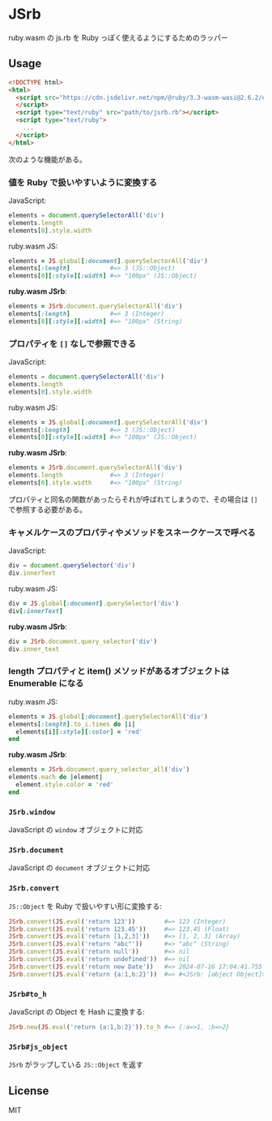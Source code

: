 # JSrb

ruby.wasm の js.rb を Ruby っぽく使えるようにするためのラッパー

## Usage

```html
<!DOCTYPE html>
<html>
  <script src="https://cdn.jsdelivr.net/npm/@ruby/3.3-wasm-wasi@2.6.2/dist/browser.script.iife.js">
  </script>
  <script type="text/ruby" src="path/to/jsrb.rb"></script>
  <script type="text/ruby">
    ...
  </script>
</html>
```

次のような機能がある。

### 値を Ruby で扱いやすいように変換する

JavaScript:
```js
elements = document.querySelectorAll('div')
elements.length
elements[0].style.width
```

ruby.wasm JS:
```ruby
elements = JS.global[:document].querySelectorAll('div')
elements[:length]           #=> 3 (JS::Object)
elements[0][:style][:width] #=> "100px" (JS::Object)
```

**ruby.wasm JSrb**:
```ruby
elements = JSrb.document.querySelectorAll('div')
elements[:length]           #=> 3 (Integer)
elements[0][:style][:width] #=> "100px" (String)
```

### プロパティを `[]` なしで参照できる

JavaScript:
```js
elements = document.querySelectorAll('div')
elements.length
elements[0].style.width
```

ruby.wasm JS:
```ruby
elements = JS.global[:document].querySelectorAll('div')
elements[:length]           #=> 3 (JS::Object)
elements[0][:style][:width] #=> "100px" (JS::Object)
```

**ruby.wasm JSrb**:
```ruby
elements = JSrb.document.querySelectorAll('div')
elements.length             #=> 3 (Integer)
elements[0].style.width     #=> "100px" (String)
```

プロパティと同名の関数があったらそれが呼ばれてしまうので、その場合は `[]` で参照する必要がある。

### キャメルケースのプロパティやメソッドをスネークケースで呼べる

JavaScript:
```js
div = document.querySelector('div')
div.innerText
```

ruby.wasm JS:
```ruby
div = JS.global[:document].querySelector('div')
div[:innerText]
```

**ruby.wasm JSrb**:
```ruby
div = JSrb.document.query_selector('div')
div.inner_text
```

### length プロパティと item() メソッドがあるオブジェクトは Enumerable になる

ruby.wasm JS:
```ruby
elements = JS.global[:document].querySelectorAll('div')
elements[:length].to_i.times do |i|
  elements[i][:style][:color] = 'red'
end
```

**ruby.wasm JSrb**:
```ruby
elements = JSrb.document.query_selector_all('div')
elements.each do |element|
  element.style.color = 'red'
end
```

### `JSrb.window`

JavaScript の `window` オブジェクトに対応

### `JSrb.document`

JavaScript の `document` オブジェクトに対応

### `JSrb.convert`

`JS::Object` を Ruby で扱いやすい形に変換する:

```ruby
JSrb.convert(JS.eval('return 123'))        #=> 123 (Integer)
JSrb.convert(JS.eval('return 123.45'))     #=> 123.45 (Float)
JSrb.convert(JS.eval('return [1,2,3]'))    #=> [1, 2, 3] (Array)
JSrb.convert(JS.eval('return "abc"'))      #=> "abc" (String)
JSrb.convert(JS.eval('return null'))       #=> nil
JSrb.convert(JS.eval('return undefined'))  #=> nil
JSrb.convert(JS.eval('return new Date'))   #=> 2024-07-16 17:04:41.755 UTC (Time)
JSrb.convert(JS.eval('return {a:1,b:2}'))  #=> #<JSrb: [object Object]>
```

### `JSrb#to_h`

JavaScript の Object を Hash に変換する:

```ruby
JSrb.new(JS.eval('return {a:1,b:2}')).to_h #=> {:a=>1, :b=>2}
```

### `JSrb#js_object`

`JSrb` がラップしている `JS::Object` を返す

## License

MIT
